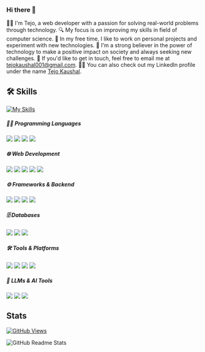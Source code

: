 ### Hi there 👋

<!--
**Tejoooo/Tejoooo** is a ✨ _special_ ✨ repository because its `README.md` (this file) appears on your GitHub profile.

Here are some ideas to get you started:

- 🔭 I’m currently working on ...
- 🌱 I’m currently learning ...
- 👯 I’m looking to collaborate on ...
- 🤔 I’m looking for help with ...
- 💬 Ask me about ...
- 📫 How to reach me: ...
- 😄 Pronouns: ...
- ⚡ Fun fact: ...

-->
👨‍💻 I'm Tejo, a web developer with a passion for solving real-world problems through technology.
🔍 My focus is on improving my skills in field of computer science.
🚀 In my free time, I like to work on personal projects and experiment with new technologies. 
🤖 I'm a strong believer in the power of technology to make a positive impact on society and always seeking new challenges.
📩 If you'd like to get in touch, feel free to email me at tejokaushal001@gmail.com.
🧑‍💼 You can also check out my LinkedIn profile under the name [Tejo Kaushal](https://www.linkedin.com/in/tejo-kaushal-4a32b5256/).



## 🛠️ Skills

[![My Skills](https://skillicons.dev/icons?i=html,css,js,svelte,nodejs,express,flask,tailwind,react,mongodb,mysql,npm,vite,sqlite,postgres,firebase,git,github,graphql,vercel,cloudflare,vscode,vim,sublime,eclipse,postman,windows,linux,ubuntu,docker,discord,notion,markdown,powershell,selenium,sklearn,kafka)](https://skillicons.dev)

##### 🧑‍💻 Programming Languages
<p align="left">
  <img src="https://img.shields.io/badge/C-00599C?style=for-the-badge&logo=c&logoColor=white" />
  <img src="https://img.shields.io/badge/C++-00599C?style=for-the-badge&logo=c%2B%2B&logoColor=white" />
  <img src="https://img.shields.io/badge/Python-FFD43B?style=for-the-badge&logo=python&logoColor=black" />
  <img src="https://img.shields.io/badge/JavaScript-F7DF1E?style=for-the-badge&logo=javascript&logoColor=black" />
</p>

##### 🌐 Web Development
<p align="left">
  <img src="https://img.shields.io/badge/HTML-E34F26?style=for-the-badge&logo=html5&logoColor=white" />
  <img src="https://img.shields.io/badge/CSS-1572B6?style=for-the-badge&logo=css3&logoColor=white" />
  <img src="https://img.shields.io/badge/React-61DAFB?style=for-the-badge&logo=react&logoColor=black" />
  <img src="https://img.shields.io/badge/TailwindCSS-06B6D4?style=for-the-badge&logo=tailwindcss&logoColor=white" />
  <img src="https://img.shields.io/badge/Express.js-000000?style=for-the-badge&logo=express&logoColor=white" />
</p>

##### ⚙️ Frameworks & Backend
<p align="left">
  <img src="https://img.shields.io/badge/Django-092E20?style=for-the-badge&logo=django&logoColor=white" />
  <img src="https://img.shields.io/badge/Flask-000000?style=for-the-badge&logo=flask&logoColor=white" />
  <img src="https://img.shields.io/badge/FastAPI-009688?style=for-the-badge&logo=fastapi&logoColor=white" />
  <img src="https://img.shields.io/badge/REST%20API-black?style=for-the-badge&logo=rest&logoColor=white" />
</p>

##### 🗄️ Databases
<p align="left">
  <img src="https://img.shields.io/badge/MySQL-4479A1?style=for-the-badge&logo=mysql&logoColor=white" />
  <img src="https://img.shields.io/badge/PostgreSQL-336791?style=for-the-badge&logo=postgresql&logoColor=white" />
  <img src="https://img.shields.io/badge/MongoDB-47A248?style=for-the-badge&logo=mongodb&logoColor=white" />
</p>

##### 🛠️ Tools & Platforms
<p align="left">
  <img src="https://img.shields.io/badge/Linux-FCC624?style=for-the-badge&logo=linux&logoColor=black" />
  <img src="https://img.shields.io/badge/Shell%20Script-4EAA25?style=for-the-badge&logo=gnubash&logoColor=white" />
  <img src="https://img.shields.io/badge/Postman-FF6C37?style=for-the-badge&logo=postman&logoColor=white" />
  <img src="https://img.shields.io/badge/Docker-2496ED?style=for-the-badge&logo=docker&logoColor=white" />
</p>

##### 🧠 LLMs & AI Tools
<p align="left">
  <img src="https://img.shields.io/badge/LangChain-4B0082?style=for-the-badge&logo=langchain&logoColor=white" />
  <img src="https://img.shields.io/badge/LangGraph-6A5ACD?style=for-the-badge&logo=langgraph&logoColor=white" />
  <img src="https://img.shields.io/badge/Ollama-90EE90?style=for-the-badge&logo=ollama&logoColor=black" />
</p>


## Stats
 [![GitHub Views](https://komarev.com/ghpvc/?username=Tejoooo)](https://komarev.com/ghpvc/?username=Tejoooo)


![GitHub Readme Stats](https://github-readme-stats.vercel.app/api?username=Tejoooo&show_icons=true&theme=radical)


